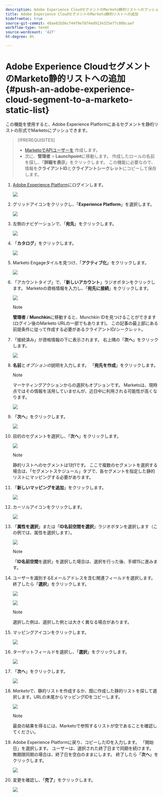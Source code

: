 ```yaml
---
description: Adobe Experience CloudセグメントのMarketo静的リストへのプッシュ — Marketoドキュメント — 製品ドキュメント
title: Adobe Experience CloudセグメントのMarketo静的リストへの追加
hidefromtoc: true
source-git-commit: 48ae62b56cf44f9e7874ed9134325e77c08bcaaf
workflow-type: tm+mt
source-wordcount: '427'
ht-degree: 0%

---
```


# Adobe Experience CloudセグメントのMarketo静的リストへの追加 {#push-an-adobe-experience-cloud-segment-to-a-marketo-static-list}

この機能を使用すると、Adobe Experience Platformにあるセグメントを静的リストの形式でMarketoにプッシュできます。

>[!PREREQUISITES]
>
>* [MarketoでAPIユーザーを](/help/marketo/product-docs/administration/users-and-roles/create-an-api-only-user.md) 作成します。
>* 次に、**管理者** > **Launchpoint**&#x200B;に移動します。 作成したロールの名前を探し、「**詳細を表示**」をクリックします。 この機能に必要なので、情報を&#x200B;**クライアントID**&#x200B;と&#x200B;**クライアントシークレット**&#x200B;にコピーして保存します。


1. [Adobe Experience Platform](https://experience.adobe.com/)にログインします。

   ![](assets/push-an-adobe-experience-cloud-segment-to-a-marketo-static-list-1.png)

1. グリッドアイコンをクリックし、「**Experience Platform**」を選択します。

   ![](assets/push-an-adobe-experience-cloud-segment-to-a-marketo-static-list-2.png)

1. 左側のナビゲーションで、「**宛先**」をクリックします。

   ![](assets/push-an-adobe-experience-cloud-segment-to-a-marketo-static-list-3.png)

1. 「**カタログ**」をクリックします。

   ![](assets/push-an-adobe-experience-cloud-segment-to-a-marketo-static-list-4.png)

1. Marketo Engageタイルを見つけ、「**アクティブ化**」をクリックします。

   ![](assets/push-an-adobe-experience-cloud-segment-to-a-marketo-static-list-5.png)

1. 「アカウントタイプ」で、「**新しいアカウント**」ラジオボタンをクリックします。 Marketoの資格情報を入力し、「**宛先に接続**」をクリックします。

   ![](assets/push-an-adobe-experience-cloud-segment-to-a-marketo-static-list-6.png)

   >[!NOTE]
   >
   >**管理者** / **Munchkin**&#x200B;に移動すると、Munchkin IDを見つけることができます(ログイン後のMarketo URLの一部でもあります)。 この記事の最上部にある前提条件に従って作成する必要があるクライアントID/シークレット。

1. 「接続済み」が資格情報の下に表示されます。 右上隅の「**次へ**」をクリックします。

   ![](assets/push-an-adobe-experience-cloud-segment-to-a-marketo-static-list-7.png)

1. **名前**&#x200B;と&#x200B;_オプションの_&#x200B;説明を入力します。 「**宛先を作成**」をクリックします。

   >[!NOTE]
   >
   >マーケティングアクションからの選択もオプションです。 Marketoは、現時点ではその情報を活用していませんが、近日中に利用される可能性が高くなります。

   ![](assets/push-an-adobe-experience-cloud-segment-to-a-marketo-static-list-8.png)

1. 「**次へ**」をクリックします。

   ![](assets/push-an-adobe-experience-cloud-segment-to-a-marketo-static-list-9.png)

1. 目的のセグメントを選択し、「**次へ**」をクリックします。

   ![](assets/push-an-adobe-experience-cloud-segment-to-a-marketo-static-list-10.png)

   >[!NOTE]
   >
   >静的リストへのセグメントは1対1です。 ここで複数のセグメントを選択する場合は、「セグメントスケジュール」タブで、各セグメントを指定した静的リストにマッピングする必要があります。

1. 「**新しいマッピングを追加**」をクリックします。

   ![](assets/push-an-adobe-experience-cloud-segment-to-a-marketo-static-list-11.png)

1. カーソルアイコンをクリックします。

   ![](assets/push-an-adobe-experience-cloud-segment-to-a-marketo-static-list-12.png)

1. 「**属性を選択**」または「**ID名前空間を選択**」ラジオボタンを選択します（この例では、属性を選択します）。

   ![](assets/push-an-adobe-experience-cloud-segment-to-a-marketo-static-list-13.png)

   >[!NOTE]
   >
   >「**ID名前空間**&#x200B;を選択」を選択した場合は、選択を行った後、手順15に進みます。

1. ユーザーを識別するEメールアドレスを含む関連フィールドを選択します。 終了したら「**選択**」をクリックします。

   ![](assets/push-an-adobe-experience-cloud-segment-to-a-marketo-static-list-14.png)

   ![](assets/push-an-adobe-experience-cloud-segment-to-a-marketo-static-list-15.png)

   >[!NOTE]
   >
   >選択した例は、選択した例とは大きく異なる場合があります。

1. マッピングアイコンをクリックします。

   ![](assets/push-an-adobe-experience-cloud-segment-to-a-marketo-static-list-16.png)

1. ターゲットフィールドを選択し、「**選択**」をクリックします。

   ![](assets/push-an-adobe-experience-cloud-segment-to-a-marketo-static-list-17.png)

1. 「**次へ**」をクリックします。

   ![](assets/push-an-adobe-experience-cloud-segment-to-a-marketo-static-list-18.png)

1. _Marketo_&#x200B;で、静的リストを作成するか、既に作成した静的リストを探して選択します。URLの末尾からマッピングIDをコピーします。

   ![](assets/push-an-adobe-experience-cloud-segment-to-a-marketo-static-list-19.png)

   >[!NOTE]
   >
   >最良の結果を得るには、Marketoで参照するリストが空であることを確認してください。

1. Adobe Experience Platformに戻り、コピーしたIDを入力します。 「開始日」を選択します。 ユーザーは、選択された終了日まで同期を続けます。 無期限同期の場合は、終了日を空白のままにします。 終了したら「**次へ**」をクリックします。

   ![](assets/push-an-adobe-experience-cloud-segment-to-a-marketo-static-list-20.png)

1. 変更を確認し、「**完了**」をクリックします。

   ![](assets/push-an-adobe-experience-cloud-segment-to-a-marketo-static-list-21.png)
